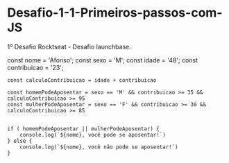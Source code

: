 # Desafio-1-1-Primeiros-passos-com-JS
1º Desafio Rocktseat - Desafio launchbase.


const nome = 'Afonso';
    const sexo = 'M';
    const idade = '48';
    const contribuicao = '23';
    
    const calculoContribuicao = idade + contribuicao
    
    const homemPodeAposentar = sexo == 'M' && contribuicao >= 35 && calculoContribuicao >= 95
    const mulherPodeAposentar = sexo == 'F' && contribuicao >= 30 && calculoContribuicao >= 85
    
    
    if ( homemPodeAposentar || mulherPodeAposentar) {
        console.log(`${nome}, você pode se aposentar!`)
    } else {
        console.log(`${nome}, você não pode se aposentar!`)
    }
